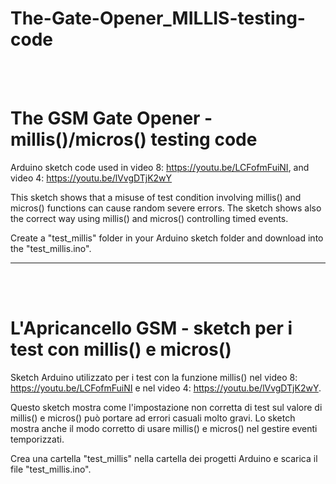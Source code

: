 # The-Gate-Opener_MILLIS-testing-code

<br><br>

# The GSM Gate Opener - millis()/micros() testing code

Arduino sketch code used in video 8: https://youtu.be/LCFofmFuiNI, and video 4: https://youtu.be/lVvgDTjK2wY

This sketch shows that a misuse of test condition involving millis() and micros() functions can cause random severe errors.
The sketch shows also the correct way using millis() and micros() controlling timed events.

Create a "test_millis" folder in your Arduino sketch folder and download into the "test_millis.ino". 


---

<br><br>

# L'Apricancello GSM - sketch per i test con millis() e micros()

Sketch Arduino utilizzato per i test con la funzione millis() nel video 8: https://youtu.be/LCFofmFuiNI e nel video 4: https://youtu.be/lVvgDTjK2wY.

Questo sketch mostra come l'impostazione non corretta di test sul valore di millis() e micros() può portare ad errori casuali molto gravi.
Lo sketch mostra anche il modo corretto di usare millis() e micros() nel gestire eventi temporizzati.

Crea una cartella "test_millis" nella cartella dei progetti Arduino e scarica il file "test_millis.ino". 


